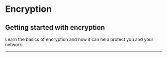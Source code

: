 # Encryption

## Getting started with encryption

Learn the basics of encryption and how it can help protect you and your network.

***